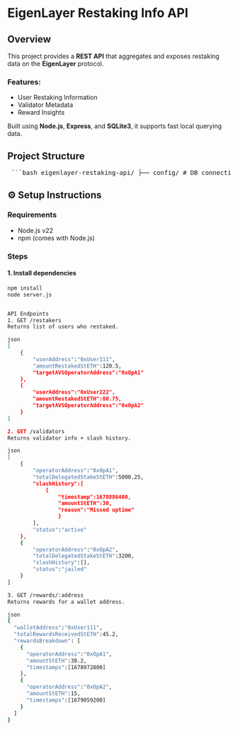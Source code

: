 # EigenLayer Restaking Info API

## Overview

This project provides a **REST API** that aggregates and exposes restaking data on the **EigenLayer** protocol.

### Features:
-  User Restaking Information  
-  Validator Metadata  
-  Reward Insights  

Built using **Node.js**, **Express**, and **SQLite3**, it supports fast local querying data.



## Project Structure

<pre> ```bash eigenlayer-restaking-api/ ├── config/ # DB connection and config loader ├── controllers/ # Handles logic for each endpoint ├── routes/ # API routes for Express ├── scripts/ # fetchData script with mock or real data ├── utils/ # Table creation and helpers ├── eigenlayer.db # SQLite database ├── server.js # Main server file └── README.md # This file ``` </pre>

## ⚙️ Setup Instructions

### Requirements
- Node.js v22  
- npm (comes with Node.js)

### Steps

#### 1. Install dependencies

```bash
npm install
node server.js


API Endpoints
1. GET /restakers
Returns list of users who restaked.

json
[
    {
        "userAddress":"0xUser111",
        "amountRestakedStETH":120.5,
        "targetAVSOperatorAddress":"0xOpA1"
    },
    {
        "userAddress":"0xUser222",
        "amountRestakedStETH":80.75,
        "targetAVSOperatorAddress":"0xOpA2"
    }
]

2. GET /validators
Returns validator info + slash history.

json
[
    {
        "operatorAddress":"0xOpA1",
        "totalDelegatedStakeStETH":5000.25,
        "slashHistory":[
            {
                "timestamp":1678886400,
                "amountStETH":30,
                "reason":"Missed uptime"
                }
        ],
        "status":"active"
    },
    {
        "operatorAddress":"0xOpA2",
        "totalDelegatedStakeStETH":3200,
        "slashHistory":[],
        "status":"jailed"
    }
]

3. GET /rewards/:address
Returns rewards for a wallet address.

json
{
  "walletAddress":"0xUser111",
  "totalRewardsReceivedStETH":45.2,
  "rewardsBreakdown": [
    {
      "operatorAddress":"0xOpA1",
      "amountStETH":30.2,
      "timestamps":[1678972800]
    },
    {
      "operatorAddress":"0xOpA2",
      "amountStETH":15,
      "timestamps":[1679059200]
    }
  ]
}
